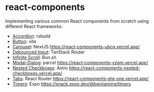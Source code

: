 # react-components

Implementing various common React components from scratch using different React frameworks:
* [Accordion](accordion/src/Accordion.tsx): rsbuild
* [Button](button/src/ToggleButton.tsx): vite
* [Carousel](carousel/src/app/ImageCarousel.tsx): NextJS https://react-components-ubcq.vercel.app/
* [Debounced Input](debounced-input/src/routes/index.tsx): TanStack Router 
* [Infinite Scroll](infinite-scroll/src/InfiniteScroll.tsx): Bun.sh
* [Modal-Dialog](modal-dialog/src/ModalDialog.tsx): parcel https://react-components-yzgm.vercel.app/
* [Nested Checkboxes](nested-checkboxes/src/components/NestedCheckboxes.tsx): Astro https://react-components-nested-checkboxes.vercel.app/
* [Tabs](tabs/app/tabs/tabs.tsx): React Router https://react-components-eta-one.vercel.app/
* [Timers](timers/components/Timers.tsx): Expo https://snack.expo.dev/@benjiaming/timers

